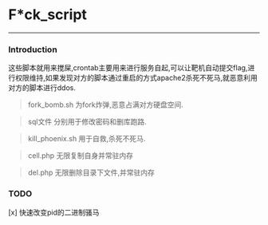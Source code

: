 # F\*ck_script

---  
### Introduction

这些脚本就用来搅屎,crontab主要用来进行服务自起,可以让靶机自动提交flag,进行权限维持,如果发现对方的脚本通过重启的方式apache2杀死不死马,就恶意利用对方的脚本进行ddos.

> fork_bomb.sh
为fork炸弹,恶意占满对方硬盘空间.

> sql文件
分别用于修改密码和删库跑路.

> kill_phoenix.sh
用于自救,杀死不死马.

> cell.php
无限复制自身并常驻内存

> del.php
无限删除目录下文件,并常驻内存


### TODO  

[x] 快速改变pid的二进制骚马

